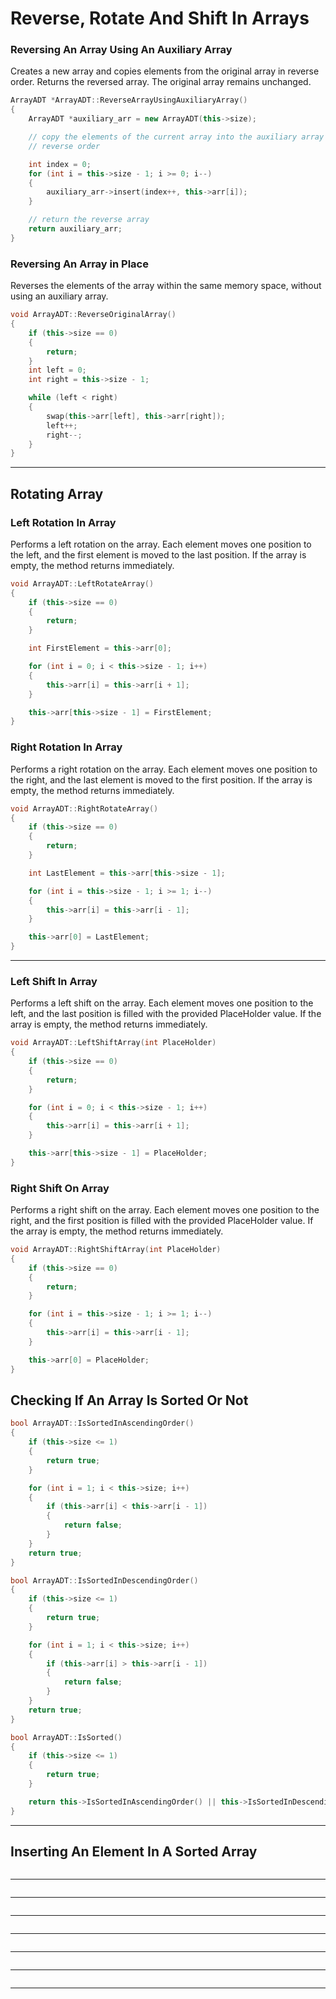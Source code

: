 # Reverse, Rotate And Shift In Arrays

### Reversing An Array Using An Auxiliary Array

Creates a new array and copies elements from the original array in reverse order. Returns the reversed array. The original array remains unchanged.

```cpp
ArrayADT *ArrayADT::ReverseArrayUsingAuxiliaryArray()
{
    ArrayADT *auxiliary_arr = new ArrayADT(this->size);

    // copy the elements of the current array into the auxiliary array in the
    // reverse order

    int index = 0;
    for (int i = this->size - 1; i >= 0; i--)
    {
        auxiliary_arr->insert(index++, this->arr[i]);
    }

    // return the reverse array
    return auxiliary_arr;
}
```

### Reversing An Array in Place

Reverses the elements of the array within the same memory space, without using an auxiliary array.

```cpp
void ArrayADT::ReverseOriginalArray()
{
    if (this->size == 0)
    {
        return;
    }
    int left = 0;
    int right = this->size - 1;

    while (left < right)
    {
        swap(this->arr[left], this->arr[right]);
        left++;
        right--;
    }
}

```

---

## Rotating Array

### Left Rotation In Array

Performs a left rotation on the array. Each element moves one position to the left, and the first element is moved to the last position. If the array is empty, the method returns immediately.

```cpp
void ArrayADT::LeftRotateArray()
{
    if (this->size == 0)
    {
        return;
    }

    int FirstElement = this->arr[0];

    for (int i = 0; i < this->size - 1; i++)
    {
        this->arr[i] = this->arr[i + 1];
    }

    this->arr[this->size - 1] = FirstElement;
}
```

### Right Rotation In Array

Performs a right rotation on the array. Each element moves one position to the right, and the last element is moved to the first position. If the array is empty, the method returns immediately.

```cpp
void ArrayADT::RightRotateArray()
{
    if (this->size == 0)
    {
        return;
    }

    int LastElement = this->arr[this->size - 1];

    for (int i = this->size - 1; i >= 1; i--)
    {
        this->arr[i] = this->arr[i - 1];
    }

    this->arr[0] = LastElement;
}

```

---

### Left Shift In Array

Performs a left shift on the array. Each element moves one position to the left, and the last position is filled with the provided PlaceHolder value. If the array is empty, the method returns immediately.

```cpp
void ArrayADT::LeftShiftArray(int PlaceHolder)
{
    if (this->size == 0)
    {
        return;
    }

    for (int i = 0; i < this->size - 1; i++)
    {
        this->arr[i] = this->arr[i + 1];
    }

    this->arr[this->size - 1] = PlaceHolder;
}
```

### Right Shift On Array

Performs a right shift on the array. Each element moves one position to the right, and the first position is filled with the provided PlaceHolder value. If the array is empty, the method returns immediately.

```cpp
void ArrayADT::RightShiftArray(int PlaceHolder)
{
    if (this->size == 0)
    {
        return;
    }

    for (int i = this->size - 1; i >= 1; i--)
    {
        this->arr[i] = this->arr[i - 1];
    }

    this->arr[0] = PlaceHolder;
}
```

## Checking If An Array Is Sorted Or Not

```cpp
bool ArrayADT::IsSortedInAscendingOrder()
{
    if (this->size <= 1)
    {
        return true;
    }

    for (int i = 1; i < this->size; i++)
    {
        if (this->arr[i] < this->arr[i - 1])
        {
            return false;
        }
    }
    return true;
}
```

```cpp
bool ArrayADT::IsSortedInDescendingOrder()
{
    if (this->size <= 1)
    {
        return true;
    }

    for (int i = 1; i < this->size; i++)
    {
        if (this->arr[i] > this->arr[i - 1])
        {
            return false;
        }
    }
    return true;
}
```

```cpp
bool ArrayADT::IsSorted()
{
    if (this->size <= 1)
    {
        return true;
    }

    return this->IsSortedInAscendingOrder() || this->IsSortedInDescendingOrder();
}
```

---

## Inserting An Element In A Sorted Array

```cpp

```

---

```cpp

```

---

```cpp

```

---

```cpp

```

---

```cpp

```

---

```cpp

```

---

```cpp

```

---

```cpp

```

